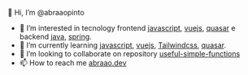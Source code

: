  👋 Hi, I’m @abraaopinto
- 👀 I’m interested in tecnology frontend [javascript](https://developer.mozilla.org/pt-BR/docs/Web/JavaScript), [vuejs](https://vuejs.org/), [quasar](https://quasar.dev/) e backend [java](https://www.java.com/pt-BR/), [spring](https://spring.io/).
- 🌱 I’m currently learning [javascript](https://developer.mozilla.org/pt-BR/docs/Web/JavaScript), [vuejs](https://vuejs.org/), [Tailwindcss](https://tailwindcss.com/), [quasar](https://quasar.dev/).
- 💞️ I’m looking to collaborate on repository [useful-simple-functions](https://github.com/abraaopinto/useful-simple-functions)
- 📫 How to reach me [abraao.dev](https://abraao.dev)

<!---
abraaopinto/abraaopinto is a ✨ special ✨ repository because its `README.md` (this file) appears on your GitHub profile.
You can click the Preview link to take a look at your changes.
--->
